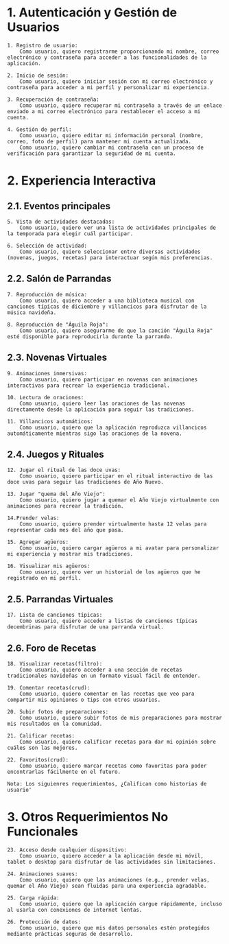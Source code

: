 # 1. Autenticación y Gestión de Usuarios

    1. Registro de usuario:
        Como usuario, quiero registrarme proporcionando mi nombre, correo electrónico y contraseña para acceder a las funcionalidades de la aplicación.

    2. Inicio de sesión:
        Como usuario, quiero iniciar sesión con mi correo electrónico y contraseña para acceder a mi perfil y personalizar mi experiencia.

    3. Recuperación de contraseña:
        Como usuario, quiero recuperar mi contraseña a través de un enlace enviado a mi correo electrónico para restablecer el acceso a mi cuenta.

    4. Gestión de perfil:
        Como usuario, quiero editar mi información personal (nombre, correo, foto de perfil) para mantener mi cuenta actualizada.
        Como usuario, quiero cambiar mi contraseña con un proceso de verificación para garantizar la seguridad de mi cuenta.

# 2. Experiencia Interactiva

## 2.1. Eventos principales

    5. Vista de actividades destacadas:
        Como usuario, quiero ver una lista de actividades principales de la temporada para elegir cuál participar.

    6. Selección de actividad:
        Como usuario, quiero seleccionar entre diversas actividades (novenas, juegos, recetas) para interactuar según mis preferencias.

## 2.2. Salón de Parrandas

    7. Reproducción de música:
        Como usuario, quiero acceder a una biblioteca musical con canciones típicas de diciembre y villancicos para disfrutar de la música navideña.

    8. Reproducción de "Águila Roja":
        Como usuario, quiero asegurarme de que la canción "Águila Roja" esté disponible para reproducirla durante la parranda.

## 2.3. Novenas Virtuales

    9. Animaciones inmersivas:
        Como usuario, quiero participar en novenas con animaciones interactivas para recrear la experiencia tradicional.

    10. Lectura de oraciones:
        Como usuario, quiero leer las oraciones de las novenas directamente desde la aplicación para seguir las tradiciones.

    11. Villancicos automáticos:
        Como usuario, quiero que la aplicación reproduzca villancicos automáticamente mientras sigo las oraciones de la novena.

## 2.4. Juegos y Rituales

    12. Jugar el ritual de las doce uvas:
        Como usuario, quiero participar en el ritual interactivo de las doce uvas para seguir las tradiciones de Año Nuevo.

    13. Jugar "quema del Año Viejo":
        Como usuario, quiero jugar a quemar el Año Viejo virtualmente con animaciones para recrear la tradición.

    14.Prender velas:
        Como usuario, quiero prender virtualmente hasta 12 velas para representar cada mes del año que pasa.

    15. Agregar agüeros:
        Como usuario, quiero cargar agüeros a mi avatar para personalizar mi experiencia y mostrar mis tradiciones.

    16. Visualizar mis agüeros:
        Como usuario, quiero ver un historial de los agüeros que he registrado en mi perfil.

## 2.5. Parrandas Virtuales

    17. Lista de canciones típicas:
        Como usuario, quiero acceder a listas de canciones típicas decembrinas para disfrutar de una parranda virtual.

## 2.6. Foro de Recetas

    18. Visualizar recetas(filtro):
        Como usuario, quiero acceder a una sección de recetas tradicionales navideñas en un formato visual fácil de entender.

    19. Comentar recetas(crud):
        Como usuario, quiero comentar en las recetas que veo para compartir mis opiniones o tips con otros usuarios.

    20. Subir fotos de preparaciones:
        Como usuario, quiero subir fotos de mis preparaciones para mostrar mis resultados en la comunidad.

    21. Calificar recetas:
        Como usuario, quiero calificar recetas para dar mi opinión sobre cuáles son las mejores.

    22. Favoritos(crud):
        Como usuario, quiero marcar recetas como favoritas para poder encontrarlas fácilmente en el futuro.


`Nota: Los siguienres requerimientos, ¿Califican como historias de usuario'`
# 3. Otros Requerimientos No Funcionales

    23. Acceso desde cualquier dispositivo:
        Como usuario, quiero acceder a la aplicación desde mi móvil, tablet o desktop para disfrutar de las actividades sin limitaciones.

    24. Animaciones suaves:
        Como usuario, quiero que las animaciones (e.g., prender velas, quemar el Año Viejo) sean fluidas para una experiencia agradable.

    25. Carga rápida:
        Como usuario, quiero que la aplicación cargue rápidamente, incluso al usarla con conexiones de internet lentas.

    26. Protección de datos:
        Como usuario, quiero que mis datos personales estén protegidos mediante prácticas seguras de desarrollo.
